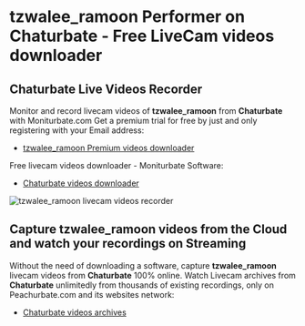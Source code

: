 # tzwalee_ramoon Performer on Chaturbate - Free LiveCam videos downloader

## Chaturbate Live Videos Recorder

Monitor and record livecam videos of **tzwalee_ramoon** from **Chaturbate** with Moniturbate.com
Get a premium trial for free by just and only registering with your Email address:
* [tzwalee_ramoon Premium videos downloader](https://moniturbate.com/request-demo-licence-key.html)

Free livecam videos downloader - Moniturbate Software:
* [Chaturbate videos downloader](https://moniturbate.com/moniturbate-download-software.html)

![tzwalee_ramoon livecam videos recorder](https://peachurnet.com/templates/moniturbate-software.png)


## Capture tzwalee_ramoon videos from the Cloud and watch your recordings on Streaming

Without the need of downloading a software, capture **tzwalee_ramoon** livecam videos from **Chaturbate** 100% online.
Watch Livecam archives from **Chaturbate** unlimitedly from thousands of existing recordings, only on Peachurbate.com and its websites network:
* [Chaturbate videos archives](https://peachurnet.com/)